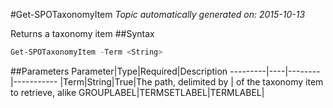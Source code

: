 #Get-SPOTaxonomyItem
*Topic automatically generated on: 2015-10-13*

Returns a taxonomy item
##Syntax
```powershell
Get-SPOTaxonomyItem -Term <String>
```


##Parameters
Parameter|Type|Required|Description
---------|----|--------|-----------
|Term|String|True|The path, delimited by | of the taxonomy item to retrieve, alike GROUPLABEL|TERMSETLABEL|TERMLABEL|
